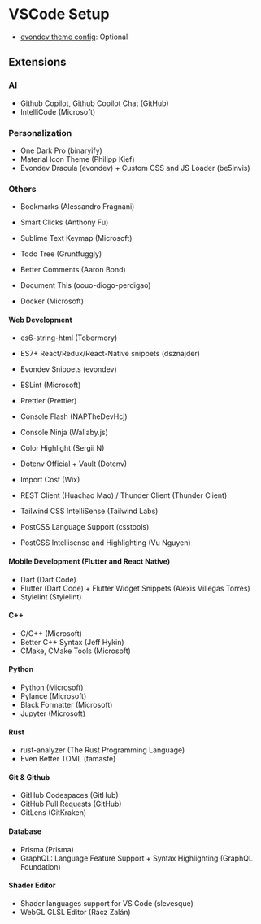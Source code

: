 # VSCode Setup

- [evondev theme config](./evondev-theme/evondev-theme-config.md): Optional

## Extensions

### AI

- Github Copilot, Github Copilot Chat (GitHub)
- IntelliCode (Microsoft)

### Personalization

- One Dark Pro (binaryify)
- Material Icon Theme (Philipp Kief)
- Evondev Dracula (evondev) + Custom CSS and JS Loader (be5invis)

### Others

- Bookmarks (Alessandro Fragnani)
- Smart Clicks (Anthony Fu)
- Sublime Text Keymap (Microsoft)
- Todo Tree (Gruntfuggly)

- Better Comments (Aaron Bond)
- Document This (oouo-diogo-perdigao)

- Docker (Microsoft)

#### Web Development

- es6-string-html (Tobermory)
- ES7+ React/Redux/React-Native snippets (dsznajder)
- Evondev Snippets (evondev)

- ESLint (Microsoft)
- Prettier (Prettier)

- Console Flash (NAPTheDevHcj)
- Console Ninja (Wallaby.js)

- Color Highlight (Sergii N)
- Dotenv Official + Vault (Dotenv)
- Import Cost (Wix)
- REST Client (Huachao Mao) / Thunder Client (Thunder Client)

- Tailwind CSS IntelliSense (Tailwind Labs)
- PostCSS Language Support (csstools)
- PostCSS Intellisense and Highlighting (Vu Nguyen)

#### Mobile Development (Flutter and React Native)

- Dart (Dart Code)
- Flutter (Dart Code) + Flutter Widget Snippets (Alexis Villegas Torres)
- Stylelint (Stylelint)

#### C++

- C/C++ (Microsoft)
- Better C++ Syntax (Jeff Hykin)
- CMake, CMake Tools (Microsoft)

#### Python

- Python (Microsoft)
- Pylance (Microsoft)
- Black Formatter (Microsoft)
- Jupyter (Microsoft)

#### Rust

- rust-analyzer (The Rust Programming Language)
- Even Better TOML (tamasfe)

#### Git & Github

- GitHub Codespaces (GitHub)
- GitHub Pull Requests (GitHub)
- GitLens (GitKraken)

#### Database

- Prisma (Prisma)
- GraphQL: Language Feature Support + Syntax Highlighting (GraphQL Foundation)

#### Shader Editor

- Shader languages support for VS Code (slevesque)
- WebGL GLSL Editor (Rácz Zalán)
